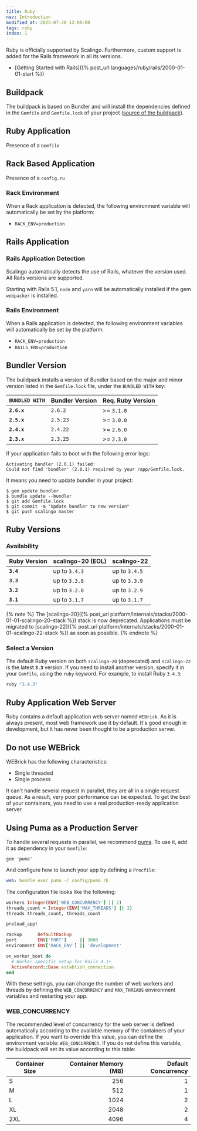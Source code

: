 ```yaml
---
title: Ruby
nav: Introduction
modified_at: 2025-07-28 12:00:00
tags: ruby
index: 1
---
```


Ruby is officially supported by Scalingo. Furthermore, custom support is added
for the Rails framework in all its versions.

* [Getting Started with Rails]({% post_url languages/ruby/rails/2000-01-01-start %})

## Buildpack

The buildpack is based on Bundler and will install the dependencies defined in
the `Gemfile` and `Gemfile.lock` of your project ([source of the
buildpack](https://github.com/Scalingo/ruby-buildpack)).

## Ruby Application

Presence of a `Gemfile`

## Rack Based Application

Presence of a `config.ru`

### Rack Environment

When a Rack application is detected, the following environment variable will
automatically be set by the platform:

* `RACK_ENV=production`

## Rails Application

### Rails Application Detection

Scalingo automatically detects the use of Rails, whatever the version used. All Rails versions are supported.

Starting with Rails 5.1, `node` and `yarn` will be automatically installed if the gem `webpacker` is installed.

### Rails Environment

When a Rails application is detected, the following environment variables will
automatically be set by the platform:

* `RACK_ENV=production`
* `RAILS_ENV=production`

## Bundler Version

The buildpack installs a version of Bundler based on the major and minor
version listed in the `Gemfile.lock` file, under the `BUNDLED WITH` key:

| `BUNDLED WITH` | Bundler Version | Req. Ruby Version |
| -------------- | --------------- | ----------------- |
| **`2.6.x`**    | `2.6.2`         | >= `3.1.0`        |
| **`2.5.x`**    | `2.5.23`        | >= `3.0.0`        |
| **`2.4.x`**    | `2.4.22`        | >= `2.6.0`        |
| **`2.3.x`**    | `2.3.25`        | >= `2.3.0`        |

If your application fails to boot with the following error logs:

```
Activating bundler (2.0.1) failed:
Could not find 'bundler' (2.0.1) required by your /app/Gemfile.lock.
```

It means you need to update bundler in your project:

```
$ gem update bundler
$ bundle update --bundler
$ git add Gemfile.lock
$ git commit -m "Update bundler to new version"
$ git push scalingo master
```

## Ruby Versions

### Availability

| Ruby Version | scalingo-20 (EOL) | scalingo-22   |
| ------------ | ----------------- | ------------- |
| **`3.4`**    | up to `3.4.3`     | up to `3.4.5` |
| **`3.3`**    | up to `3.3.8`     | up to `3.3.9` |
| **`3.2`**    | up to `3.2.8`     | up to `3.2.9` |
| **`3.1`**    | up to `3.1.7`     | up to `3.1.7` |

{% note %}
The [scalingo-20]({% post_url platform/internals/stacks/2000-01-01-scalingo-20-stack %})
stack is now deprecated. Applications must be migrated to [scalingo-22]({% post_url platform/internals/stacks/2000-01-01-scalingo-22-stack %})
as soon as possible.
{% endnote %}

### Select a Version

The default Ruby version on both `scalingo-20` (deprecated) and `scalingo-22`
is the latest **`3.3`** version. If you need to install another version,
specify it in your `Gemfile`, using the `ruby` keyword. For example, to install
Ruby `3.4.3`:

```ruby
ruby "3.4.3"
```


## Ruby Application Web Server

Ruby contains a default application web server named `WEBrick`. As it is always
present, most web framework use it by default. It's good enough in development,
but it has never been thought to be a production server.

## Do not use WEBrick

WEBrick has the following characteristics:

* Single threaded
* Single process

It can't handle several request in parallel, they are all in a single request
queue. As a result, very poor performance can be expected. To get the best of
your containers, you need to use a real production-ready application server.

## Using Puma as a Production Server

To handle several requests in parallel, we recommend [puma](https://puma.io).
To use it, add it as dependency in your `Gemfile`:

```text
gem 'puma'
```

And configure how to launch your app by defining a `Procfile`:

```yaml
web: bundle exec puma -C config/puma.rb
```

The configuration file looks like the following:

```ruby
workers Integer(ENV['WEB_CONCURRENCY'] || 2)
threads_count = Integer(ENV['MAX_THREADS'] || 3)
threads threads_count, threads_count

preload_app!

rackup      DefaultRackup
port        ENV['PORT']     || 3000
environment ENV['RACK_ENV'] || 'development'

on_worker_boot do
  # Worker specific setup for Rails 4.1+
  ActiveRecord::Base.establish_connection
end
```

With these settings, you can change the number of web workers and threads by defining
the `WEB_CONCURRENCY` and `MAX_THREADS` environment variables and restarting your app.

### WEB_CONCURRENCY

The recommended level of concurrency for the web server is defined automatically according
to the available memory of the containers of your application. If you want to override
this value, you can define the environment variable: `WEB_CONCURRENCY`.
If you do not define this variable, the buildpack will set its value according to this table:

| Container Size | Container Memory (MB) | Default Concurrency |
|----------------|----------------------:|--------------------:|
| S              | 256                   | 1                   |
| M              | 512                   | 1                   |
| L              | 1024                  | 2                   |
| XL             | 2048                  | 2                   |
| 2XL            | 4096                  | 4                   |
